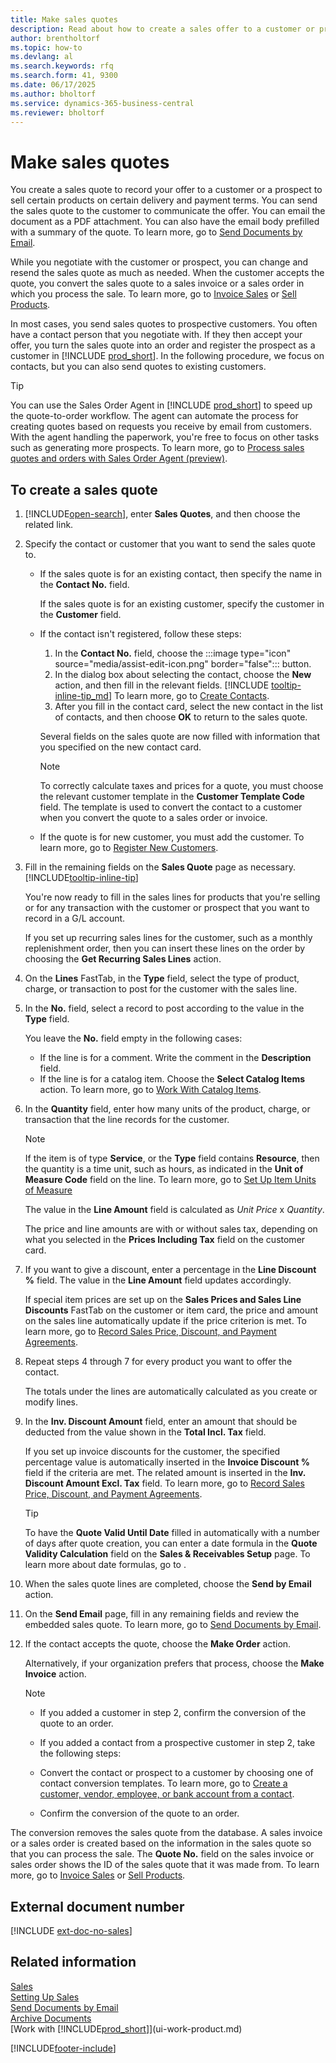 ```yaml
---
title: Make sales quotes
description: Read about how to create a sales offer to a customer or prospect to sell products.
author: brentholtorf
ms.topic: how-to
ms.devlang: al
ms.search.keywords: rfq
ms.search.form: 41, 9300
ms.date: 06/17/2025
ms.author: bholtorf
ms.service: dynamics-365-business-central
ms.reviewer: bholtorf
---
```

# Make sales quotes

You create a sales quote to record your offer to a customer or a prospect to sell certain products on certain delivery and payment terms. You can send the sales quote to the customer to communicate the offer. You can email the document as a PDF attachment. You can also have the email body prefilled with a summary of the quote. To learn more, go to [Send Documents by Email](ui-how-send-documents-email.md#to-send-documents-by-email).

While you negotiate with the customer or prospect, you can change and resend the sales quote as much as needed. When the customer accepts the quote, you convert the sales quote to a sales invoice or a sales order in which you process the sale. To learn more, go to [Invoice Sales](sales-how-invoice-sales.md) or [Sell Products](sales-how-sell-products.md).

In most cases, you send sales quotes to prospective customers. You often have a contact person that you negotiate with. If they then accept your offer, you turn the sales quote into an order and register the prospect as a customer in [!INCLUDE [prod_short](includes/prod_short.md)]. In the following procedure, we focus on contacts, but you can also send quotes to existing customers.  

> [!TIP]
> You can use the Sales Order Agent in [!INCLUDE [prod_short](includes/prod_short.md)] to speed up the quote-to-order workflow. The agent can automate the process for creating quotes based on requests you receive by email from customers. With the agent handling the paperwork, you're free to focus on other tasks such as generating more prospects. To learn more, go to [Process sales quotes and orders with Sales Order Agent (preview)](sales-order-agent-process.md).

## To create a sales quote

1. [!INCLUDE[open-search](includes/open-search.md)], enter **Sales Quotes**, and then choose the related link.
2. Specify the contact or customer that you want to send the sales quote to.

    - If the sales quote is for an existing contact, then specify the name in the **Contact No.** field.  

        If the sales quote is for an existing customer, specify the customer in the **Customer** field.
    - If the contact isn't registered, follow these steps:

        1. In the **Contact No.** field, choose the :::image type="icon" source="media/assist-edit-icon.png" border="false"::: button.
        2. In the dialog box about selecting the contact, choose the **New** action, and then fill in the relevant fields. [!INCLUDE [tooltip-inline-tip_md](includes/tooltip-inline-tip_md.md)] To learn more, go to [Create Contacts](marketing-create-contact-companies.md).  
        3. After you fill in the contact card, select the new contact in the list of contacts, and then choose **OK** to return to the sales quote.

        Several fields on the sales quote are now filled with information that you specified on the new contact card.

        > [!NOTE]
        > To correctly calculate taxes and prices for a quote, you must choose the relevant customer template in the **Customer Template Code** field. The template is used to convert the contact to a customer when you convert the quote to a sales order or invoice.
    -  If the quote is for new customer, you must add the customer. To learn more, go to [Register New Customers](sales-how-register-new-customers.md).  

3. Fill in the remaining fields on the **Sales Quote** page as necessary. [!INCLUDE[tooltip-inline-tip](includes/tooltip-inline-tip_md.md)]  

    You're now ready to fill in the sales lines for products that you're selling or for any transaction with the customer or prospect that you want to record in a G/L account.  

    If you set up recurring sales lines for the customer, such as a monthly replenishment order, then you can insert these lines on the order by choosing the **Get Recurring Sales Lines** action.  

4. On the **Lines** FastTab, in the **Type** field, select the type of product, charge, or transaction to post for the customer with the sales line.
5. In the **No.** field, select a record to post according to the value in the **Type** field.

    You leave the **No.** field empty in the following cases:
    - If the line is for a comment. Write the comment in the **Description** field.
    - If the line is for a catalog item. Choose the **Select Catalog Items** action. To learn more, go to [Work With Catalog Items](inventory-how-work-nonstock-items.md).

6. In the **Quantity** field, enter how many units of the product, charge, or transaction that the line records for the customer.

    > [!NOTE]  
    >  If the item is of type **Service**, or the **Type** field contains **Resource**, then the quantity is a time unit, such as hours, as indicated in the **Unit of Measure Code** field on the line. To learn more, go to [Set Up Item Units of Measure](inventory-how-setup-units-of-measure.md)

    The value in the **Line Amount** field is calculated as *Unit Price* x *Quantity*.  

    The price and line amounts are with or without sales tax, depending on what you selected in the **Prices Including Tax** field on the customer card.  
7. If you want to give a discount, enter a percentage in the **Line Discount %** field. The value in the **Line Amount** field updates accordingly.  

    If special item prices are set up on the **Sales Prices and Sales Line Discounts** FastTab on the customer or item card, the price and amount on the sales line automatically update if the price criterion is met. To learn more, go to [Record Sales Price, Discount, and Payment Agreements](sales-how-record-sales-price-discount-payment-agreements.md).  
8. Repeat steps 4 through 7 for every product you want to offer the contact.

    The totals under the lines are automatically calculated as you create or modify lines.  
9. In the **Inv. Discount Amount** field, enter an amount that should be deducted from the value shown in the **Total Incl. Tax** field.

    If you set up invoice discounts for the customer, the specified percentage value is automatically inserted in the **Invoice Discount %** field if the criteria are met. The related amount is inserted in the **Inv. Discount Amount Excl. Tax** field. To learn more, go to [Record Sales Price, Discount, and Payment Agreements](sales-how-record-sales-price-discount-payment-agreements.md).

    > [!TIP]
    > To have the **Quote Valid Until Date** filled in automatically with a number of days after quote creation, you can enter a date formula in the **Quote Validity Calculation** field on the **Sales & Receivables Setup** page. To learn more about date formulas, go to .

10. When the sales quote lines are completed, choose the **Send by Email** action.
11. On the **Send Email** page, fill in any remaining fields and review the embedded sales quote. To learn more, go to [Send Documents by Email](ui-how-send-documents-email.md#to-send-documents-by-email).
12. If the contact accepts the quote, choose the **Make Order** action.  

    Alternatively, if your organization prefers that process, choose the **Make Invoice** action.  
    > [!NOTE]
    > - If you added a customer in step 2, confirm the conversion of the quote to an order.  
    >
    > - If you added a contact from a prospective customer in step 2, take the following steps:
    >
    > - Convert the contact or prospect to a customer by choosing one of contact conversion templates. To learn more, go to [Create a customer, vendor, employee, or bank account from a contact](marketing-create-contact-companies.md#create-a-customer-vendor-employee-or-bank-account-from-a-contact).  
    > - Confirm the conversion of the quote to an order.

The conversion removes the sales quote from the database. A sales invoice or a sales order is created based on the information in the sales quote so that you can process the sale. The **Quote No.** field on the sales invoice or sales order shows the ID of the sales quote that it was made from. To learn more, go to [Invoice Sales](sales-how-invoice-sales.md) or [Sell Products](sales-how-sell-products.md).  

## External document number

[!INCLUDE [ext-doc-no-sales](includes/ext-doc-no-sales.md)]

## Related information

[Sales](sales-manage-sales.md)  
[Setting Up Sales](sales-setup-sales.md)  
[Send Documents by Email](ui-how-send-documents-email.md#to-send-documents-by-email)  
[Archive Documents](across-how-to-archive-documents.md)  
[Work with [!INCLUDE[prod_short](includes/prod_short.md)]](ui-work-product.md)  

[!INCLUDE[footer-include](includes/footer-banner.md)]
